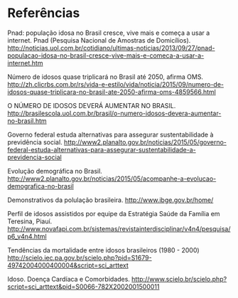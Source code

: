 # Referências

Pnad: população idosa no Brasil cresce, vive mais e começa a usar a internet. Pnad (Pesquisa Nacional de Amostras de Domicílios).
http://noticias.uol.com.br/cotidiano/ultimas-noticias/2013/09/27/pnad-populacao-idosa-no-brasil-cresce-vive-mais-e-comeca-a-usar-a-internet.htm

Número de idosos quase triplicará no Brasil até 2050, afirma OMS. http://zh.clicrbs.com.br/rs/vida-e-estilo/vida/noticia/2015/09/numero-de-idosos-quase-triplicara-no-brasil-ate-2050-afirma-oms-4859566.html

O NÚMERO DE IDOSOS DEVERÁ AUMENTAR NO BRASIL. http://brasilescola.uol.com.br/brasil/o-numero-idosos-devera-aumentar-no-brasil.htm

Governo federal estuda alternativas para assegurar sustentabilidade à previdência social.
http://www2.planalto.gov.br/noticias/2015/05/governo-federal-estuda-alternativas-para-assegurar-sustentabilidade-a-previdencia-social

Evolução demográfica no Brasil.
http://www2.planalto.gov.br/noticias/2015/05/acompanhe-a-evolucao-demografica-no-brasil

Demonstrativos da polulação brasileira.
http://www.ibge.gov.br/home/

Perfil de idosos assistidos por equipe da Estratégia Saúde da Família em Teresina, Piauí.
http://www.novafapi.com.br/sistemas/revistainterdisciplinar/v4n4/pesquisa/p6_v4n4.html

Tendências da mortalidade entre idosos brasileiros (1980 - 2000)
http://scielo.iec.pa.gov.br/scielo.php?pid=S1679-49742004000400004&script=sci_arttext

Idoso. Doença Cardíaca e Comorbidades.
http://www.scielo.br/scielo.php?script=sci_arttext&pid=S0066-782X2002001500011



